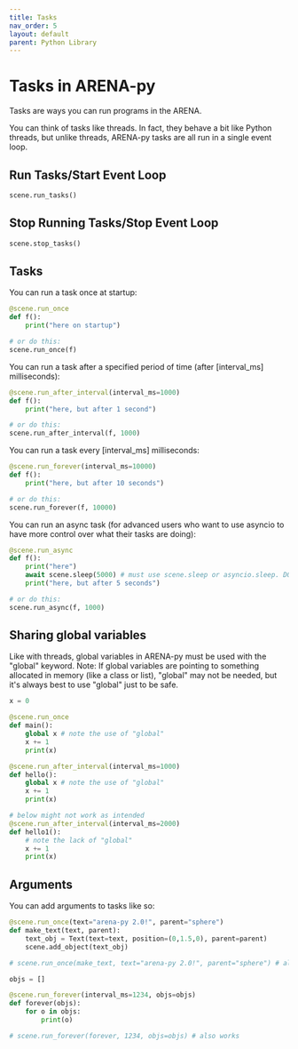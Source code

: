 ```yaml
---
title: Tasks
nav_order: 5
layout: default
parent: Python Library
---
```


# Tasks in ARENA-py

Tasks are ways you can run programs in the ARENA.

You can think of tasks like threads. In fact, they behave a bit like Python threads, but unlike threads,
ARENA-py tasks are all run in a single event loop.

## Run Tasks/Start Event Loop
```python
scene.run_tasks()
```

## Stop Running Tasks/Stop Event Loop
```python
scene.stop_tasks()
```

## Tasks

You can run a task once at startup:
```python
@scene.run_once
def f():
    print("here on startup")

# or do this:
scene.run_once(f)
```

You can run a task after a specified period of time (after [interval_ms] milliseconds):
```python
@scene.run_after_interval(interval_ms=1000)
def f():
    print("here, but after 1 second")

# or do this:
scene.run_after_interval(f, 1000)
```

You can run a task every [interval_ms] milliseconds:
```python
@scene.run_forever(interval_ms=10000)
def f():
    print("here, but after 10 seconds")

# or do this:
scene.run_forever(f, 10000)
```

You can run an async task (for advanced users who want to use asyncio to have more control over what their tasks are doing):
```python
@scene.run_async
def f():
    print("here")
    await scene.sleep(5000) # must use scene.sleep or asyncio.sleep. DO NOT use time.sleep!
    print("here, but after 5 seconds")

# or do this:
scene.run_async(f, 1000)
```

## Sharing global variables
Like with threads, global variables in ARENA-py must be used with the "global" keyword.
Note: If global variables are pointing to something allocated in memory (like a class or list), "global" may not be needed, but it's always best to use "global" just to be safe.

```python
x = 0

@scene.run_once
def main():
    global x # note the use of "global"
    x += 1
    print(x)

@scene.run_after_interval(interval_ms=1000)
def hello():
    global x # note the use of "global"
    x += 1
    print(x)

# below might not work as intended
@scene.run_after_interval(interval_ms=2000)
def hello1():
    # note the lack of "global"
    x += 1
    print(x)
```

## Arguments
You can add arguments to tasks like so:
```python
@scene.run_once(text="arena-py 2.0!", parent="sphere")
def make_text(text, parent):
    text_obj = Text(text=text, position=(0,1.5,0), parent=parent)
    scene.add_object(text_obj)

# scene.run_once(make_text, text="arena-py 2.0!", parent="sphere") # also works
```

```python
objs = []

@scene.run_forever(interval_ms=1234, objs=objs)
def forever(objs):
    for o in objs:
        print(o)

# scene.run_forever(forever, 1234, objs=objs) # also works
```

